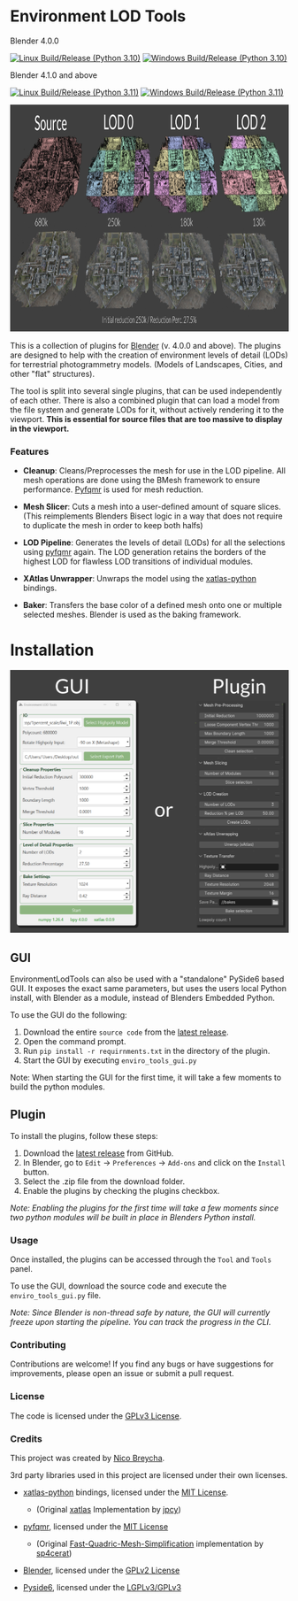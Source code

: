 # Environment LOD Tools

Blender 4.0.0

[![Linux Build/Release (Python 3.10)](https://github.com/gojushin/EnvironmentLodTools/actions/workflows/deploy_zip_files_3_10_linux.yml/badge.svg)](https://github.com/gojushin/EnvironmentLodTools/actions/workflows/deploy_zip_files_3_10_linux.yml)
[![Windows Build/Release (Python 3.10)](https://github.com/gojushin/EnvironmentLodTools/actions/workflows/deploy_zip_files_3_10_win.yml/badge.svg)](https://github.com/gojushin/EnvironmentLodTools/actions/workflows/deploy_zip_files_3_10_win.yml)

Blender 4.1.0 and above

[![Linux Build/Release (Python 3.11)](https://github.com/gojushin/EnvironmentLodTools/actions/workflows/deploy_zip_files_3_11_linux.yml/badge.svg)](https://github.com/gojushin/EnvironmentLodTools/actions/workflows/deploy_zip_files_3_11_linux.yml)
[![Windows Build/Release (Python 3.11)](https://github.com/gojushin/EnvironmentLodTools/actions/workflows/deploy_zip_files_3_11_win.yml/badge.svg)](https://github.com/gojushin/EnvironmentLodTools/actions/workflows/deploy_zip_files_3_11_win.yml)

<p align="center">
  <img width="960" height="410" src="https://raw.githubusercontent.com/gojushin/EnvironmentLodTools/main/docs/resources/enviro_lod_tools_example.jpg" alt="LOD Example logo">
</p>

This is a collection of plugins for [Blender](https://www.blender.org/) (v. 4.0.0 and above).
The plugins are designed to help with the creation of environment levels of detail (LODs) for terrestrial photogrammetry models.
(Models of Landscapes, Cities, and other "flat" structures).

The tool is split into several single plugins, that can be used independently of each other.
There is also a combined plugin that can load a model from the file system and generate LODs for it, without actively rendering it to the viewport.
**This is essential for source files that are too massive to display in the viewport.**

### Features

- **Cleanup**: Cleans/Preprocesses the mesh for use in the LOD pipeline. All mesh operations are done using the BMesh framework to ensure performance. [Pyfqmr](https://github.com/Kramer84/pyfqmr-Fast-Quadric-Mesh-Reduction) is used for mesh reduction.


- **Mesh Slicer**: Cuts a mesh into a user-defined amount of square slices. (This reimplements Blenders Bisect logic in a way that does not require to duplicate the mesh in order to keep both halfs)


- **LOD Pipeline**: Generates the levels of detail (LODs) for all the selections using [pyfqmr](https://github.com/Kramer84/pyfqmr-Fast-Quadric-Mesh-Reduction) again. The LOD generation retains the borders of the highest LOD for flawless LOD transitions of individual modules.


- **XAtlas Unwrapper**: Unwraps the model using the [xatlas-python](https://github.com/mworchel/xatlas-python) bindings.


- **Baker**: Transfers the base color of a defined mesh onto one or multiple selected meshes. Blender is used as the baking framework.


# Installation

<p align="start">
    <img width="509" height="475" src="https://raw.githubusercontent.com/gojushin/EnvironmentLodTools/main/docs/resources/enviro_lod_tools_gui_example.jpg" alt="GUI Example">
</p>

## GUI
EnvironmentLodTools can also be used with a "standalone" PySide6 based GUI.
It exposes the exact same parameters, but uses the users local Python install, with Blender as a module, instead of Blenders Embedded Python.

To use the GUI do the following:
1. Download the entire `source code` from the [latest release](https://github.com/gojushin/EnvironmentLodTools/releases).
2. Open the command prompt.
3. Run `pip install -r requirnments.txt` in the directory of the plugin.
4. Start the GUI by executing `enviro_tools_gui.py`

Note: When starting the GUI for the first time, it will take a few moments to build the python modules.

## Plugin
To install the plugins, follow these steps:

1. Download the [latest release](https://github.com/gojushin/EnvironmentLodTool/releases/latest) from GitHub.
2. In Blender, go to `Edit` -> `Preferences` -> `Add-ons` and click on the `Install` button.
3. Select the .zip file from the download folder.
4. Enable the plugins by checking the plugins checkbox. 

*Note: Enabling the plugins for the first time will take a few moments since two python modules will be built in place in Blenders Python install.*

### Usage

Once installed, the plugins can be accessed through the `Tool` and `Tools` panel.

To use the GUI, download the source code and execute the `enviro_tools_gui.py` file.

_Note: Since Blender is non-thread safe by nature, the GUI will currently freeze upon starting the pipeline.
You can track the progress in the CLI._

### Contributing

Contributions are welcome! If you find any bugs or have suggestions for improvements, please open an issue or submit a pull request.

### License

The code is licensed under the [GPLv3 License](LICENSE).

### Credits

This project was created by [Nico Breycha](https://github.com/gojushin).

3rd party libraries used in this project are licensed under their own licenses.
- [xatlas-python](https://github.com/mworchel/xatlas-python) bindings, licensed under the [MIT License](https://github.com/mworchel/xatlas-python/blob/master/LICENSE).
  - (Original [xatlas](https://github.com/jpcy/xatlas) Implementation by [jpcy](https://github.com/jpcy))


- [pyfqmr](https://github.com/Kramer84/pyfqmr-Fast-Quadric-Mesh-Reduction), licensed under the [MIT License](https://github.com/Kramer84/pyfqmr-Fast-Quadric-Mesh-Reduction/blob/master/LICENSE)
  - (Original [Fast-Quadric-Mesh-Simplification](https://github.com/sp4cerat/Fast-Quadric-Mesh-Simplification) implementation by [sp4cerat](https://github.com/sp4cerat))


- [Blender](https://www.blender.org/), licensed under the [GPLv2 License](https://www.blender.org/about/license/)


- [Pyside6](https://pypi.org/project/PySide6/), licensed under the [LGPLv3/GPLv3](https://github.com/pyside6/pyside6/blob/master/LICENSE)
